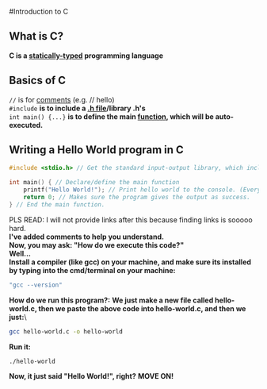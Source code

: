 #Introduction to C

What is C?
----------
**C is a [statically-typed](https://en.wikipedia.org/wiki/Category:Statically_typed_programming_language/) programming language**

Basics of C
-----------
`//` is for [comments](https://geeksforgeeks.org/c/c-comments/) (e.g. // hello)\
`#include` **is to include a [.h file](https://geeksforgeeks.org/c/header-files-in-c-cpp-and-its-uses/)/library .h's**\
`int main() {...}` **is to define the main [function](https://geeksforgeeks.org/c/c-functions/), which will be auto-executed.**

Writing a Hello World program in C
----------------------------------
```C
#include <stdio.h> // Get the standard input-output library, which includes printf.

int main() { // Declare/define the main function
    printf("Hello World!"); // Print hello world to the console. (Every statment in C MUST end with a semi-colon, like you see here.)
    return 0; // Makes sure the program gives the output as success.
} // End the main function.
```
PLS READ: I will not provide links after this because finding links is sooooo hard.\
**I've added comments to help you understand.**\
**Now, you may ask: "How do we execute this code?"**\
**Well...**\
**Install a compiler (like gcc) on your machine, and make sure its installed by typing into the cmd/terminal on your machine:**
```bash
"gcc --version"
```
**How do we run this program?:** **We just make a new file called hello-world.c, then we paste the above code into hello-world.c, and then we just:**\
```bash
gcc hello-world.c -o hello-world
```
**Run it:**
```bash
./hello-world
```
**Now, it just said "Hello World!", right?**
**MOVE ON!**